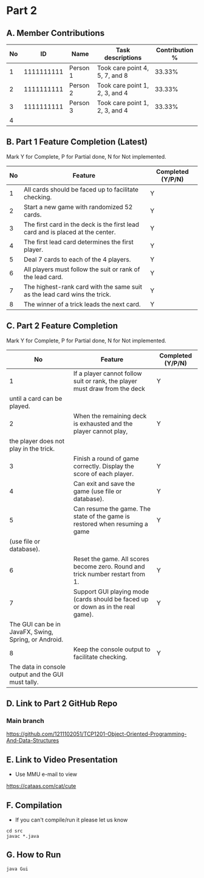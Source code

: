 # Part 2

## A. Member Contributions

No | ID         |                 Name                 |         Task descriptions       | Contribution %
-- | ---------- | ------------------------------------ | ------------------------------- | --------------
1  | 1111111111 | Person 1                             | Took care point 4, 5, 7, and 8  | 33.33%
2  | 1111111111 | Person 2                             | Took care point 1, 2, 3, and 4  | 33.33%
3  | 1111111111 | Person 3                             | Took care point 1, 2, 3, and 4  | 33.33%
4  |            |                                      |                                 |


## B. Part 1 Feature Completion (Latest)

Mark Y for Complete, P for Partial done, N for Not implemented.

No | Feature                                                                         | Completed (Y/P/N)
-- | ------------------------------------------------------------------------------- | -----------------
1  | All cards should be faced up to facilitate checking.                            |  Y
2  | Start a new game with randomized 52 cards.                                      |  Y
3  | The first card in the deck is the first lead card and is placed at the center.  |  Y
4  | The first lead card determines the first player.                                |  Y
5  | Deal 7 cards to each of the 4 players.                                          |  Y
6  | All players must follow the suit or rank of the lead card.                      |  Y
7  | The highest-rank card with the same suit as the lead card wins the trick.       |  Y
8  | The winner of a trick leads the next card.                                      |  Y


## C. Part 2 Feature Completion

Mark Y for Complete, P for Partial done, N for Not implemented.

No | Feature                                                                          | Completed (Y/P/N)
-- | -------------------------------------------------------------------------------- | -----------------
1  | If a player cannot follow suit or rank, the player must draw from the deck       | Y
   | until a card can be played.                                                      |
2  | When the remaining deck is exhausted and the player cannot play,                 | Y 
   | the player does not play in the trick.                                           |
3  | Finish a round of game correctly. Display the score of each player.              | Y
4  | Can exit and save the game (use file or database).                               | Y
5  | Can resume the game. The state of the game is restored when resuming a game      | Y
   | (use file or database).                                                          |
6  | Reset the game. All scores become zero. Round and trick number restart from 1.   | Y
7  | Support GUI playing mode (cards should be faced up or down as in the real game). | Y
   | The GUI can be in JavaFX, Swing, Spring, or Android.                             |
8  | Keep the console output to facilitate checking.                                  | Y
   | The data in console output and the GUI must tally.                               |


## D. Link to Part 2 GitHub Repo
### Main branch
https://github.com/1211102051/TCP1201-Object-Oriented-Programming-And-Data-Structures

## E. Link to Video Presentation

- Use MMU e-mail to view

https://cataas.com/cat/cute

## F. Compilation

- If you can't compile/run it please let us know

```
cd src
javac *.java 
```

## G. How to Run

```
java Gui
```